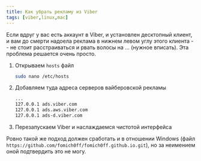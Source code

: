 ```yaml
---
title: Как убрать рекламу из Viber
tags: [viber,linux,mac]
---
```


Если вдруг у вас есть аккаунт в Viber, и установлен десктопный клиент,
и вам до смерти надоела реклама в нижнем левом углу этого клиента -- не 
стоит расстраиваться и рвать волосы на ... (нужное вписать).
Эта проблема решается очень просто.
<!--more-->

1. Открываем ```hosts``` файл
   ```bash
   sudo nano /etc/hosts
   ```
2. Добавляем туда адреса серверов вайберовской рекламы
   ```bash
   ...
   127.0.0.1 ads.viber.com
   127.0.0.1 ads.aws.viber.com
   127.0.0.1 ads-d.viber.com
   ```
3. Перезапускаем Viber и наслаждаемся чистотой интерфейса

Ровно такой же подход должен сработать и в отношении Windows
(файл ```https://github.com/fomich0ff/fomich0ff.github.io.git```), 
но за неимением оной подтвердить это не могу.
